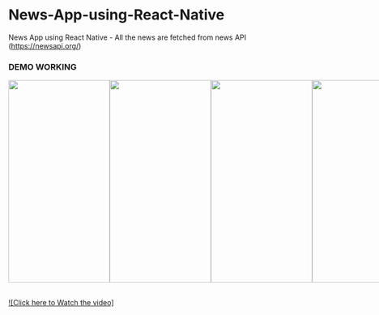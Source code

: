 # News-App-using-React-Native
News App using React Native - All the news are fetched from news API (https://newsapi.org/) 


### DEMO WORKING 


<div style="display:flex;justify-content:space-between;align-items:center;width:100%;margin:auto">
  
  
<img src="https://user-images.githubusercontent.com/54505967/103327216-a6827d80-4a79-11eb-822b-ba8cfdbc4b9b.jpeg" data-canonical-src="https://user-images.githubusercontent.com/54505967/103327216-a6827d80-4a79-11eb-822b-ba8cfdbc4b9b.jpeg" width="200" height="400" />

<img src="https://user-images.githubusercontent.com/54505967/103327208-a2eef680-4a79-11eb-9a4a-4b0cbec137fc.jpeg" data-canonical-src="https://user-images.githubusercontent.com/54505967/103327208-a2eef680-4a79-11eb-9a4a-4b0cbec137fc.jpeg" width="200" height="400" />

<img src="https://user-images.githubusercontent.com/54505967/103327209-a4202380-4a79-11eb-93c4-2881d3f15110.jpeg" data-canonical-src="https://user-images.githubusercontent.com/54505967/103327209-a4202380-4a79-11eb-93c4-2881d3f15110.jpeg" width="200" height="400" />


<img src="https://user-images.githubusercontent.com/54505967/103327210-a4b8ba00-4a79-11eb-87df-cad9b8043253.jpeg" data-canonical-src="https://user-images.githubusercontent.com/54505967/103327210-a4b8ba00-4a79-11eb-87df-cad9b8043253.jpeg" width="200" height="400" />


<img src="https://user-images.githubusercontent.com/54505967/103327211-a4b8ba00-4a79-11eb-8686-e742bfc9f9b2.jpeg" data-canonical-src="https://user-images.githubusercontent.com/54505967/103327211-a4b8ba00-4a79-11eb-8686-e742bfc9f9b2.jpeg" width="200" height="400" />



<img src="https://user-images.githubusercontent.com/54505967/103327212-a5515080-4a79-11eb-8ba8-52e6697b4860.jpeg" data-canonical-src="https://user-images.githubusercontent.com/54505967/103327212-a5515080-4a79-11eb-8ba8-52e6697b4860.jpeg" width="200" height="400" />


<img src="https://user-images.githubusercontent.com/54505967/103327213-a5515080-4a79-11eb-8489-5561700d4625.jpeg" data-canonical-src="https://user-images.githubusercontent.com/54505967/103327213-a5515080-4a79-11eb-8489-5561700d4625.jpeg" width="200" height="400" />


<img src="https://user-images.githubusercontent.com/54505967/103327215-a5e9e700-4a79-11eb-9c27-c9779e0e49cd.jpeg" data-canonical-src="https://user-images.githubusercontent.com/54505967/103327215-a5e9e700-4a79-11eb-9c27-c9779e0e49cd.jpeg" width="200" height="400" />



</div>


<br>

[![Click here to Watch the video]](https://user-images.githubusercontent.com/54505967/103325527-2e648980-4a72-11eb-9f4e-41a92763c4c7.mp4)


